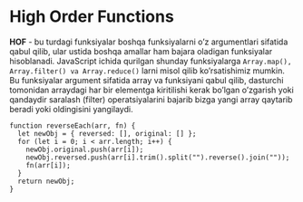 <h1>High Order Functions</h1>

**HOF** - bu turdagi funksiyalar boshqa funksiyalarni o’z argumentlari sifatida qabul qilib, ular ustida boshqa amallar ham bajara oladigan funksiyalar hisoblanadi. JavaScript ichida qurilgan shunday funksiyalarga `Array.map(), Array.filter() va Array.reduce()` larni misol qilib ko’rsatishimiz mumkin. Bu funksiyalar argument sifatida array va funksiyani qabul qilib, dasturchi tomonidan arraydagi har bir elementga kiritilishi kerak bo’lgan o’zgarish yoki qandaydir saralash (filter) operatsiyalarini bajarib bizga yangi array qaytarib beradi yoki oldingisini yangilaydi.

```
function reverseEach(arr, fn) {
  let newObj = { reversed: [], original: [] };
  for (let i = 0; i < arr.length; i++) {
    newObj.original.push(arr[i]);
    newObj.reversed.push(arr[i].trim().split("").reverse().join(""));
    fn(arr[i]);
  }
  return newObj;
}
```
